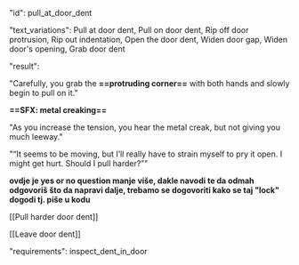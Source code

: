 "id": pull_at_door_dent

"text_variations":
Pull at door dent, Pull on door dent, Rip off door protrusion, Rip out indentation, Open the door dent, Widen door gap, Widen door's opening, Grab door dent

"result":

"Carefully, you grab the **==protruding corner==** with both hands and slowly begin to pull on it." 

**==SFX: metal creaking==** 

"As you increase the tension, you hear the metal creak, but not giving you much leeway."

"“It seems to be moving, but I’ll really have to strain myself to pry it open. I might get hurt. Should I pull harder?”"

**ovdje je yes or no question manje više, dakle navodi te da odmah odgovoriš što da napravi dalje, trebamo se dogovoriti kako se taj "lock" dogodi tj. piše u kodu**

[[Pull harder door dent]]

[[Leave door dent]]

"requirements": inspect_dent_in_door